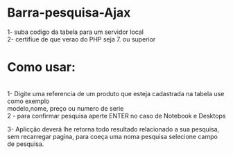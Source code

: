 # Barra-pesquisa-Ajax

1- suba codigo da tabela para um servidor local <br>
2- certifiue de que verao do PHP seja 7. ou superior
<br>
<h1>Como usar:</h1>
<br>
1- Digite uma referencia de um produto que esteja cadastrada na tabela
use como exemplo <br> modelo,nome, preço ou numero de serie 
<br>
2 - para confirmar pesquisa aperte ENTER no caso de Notebook e Desktops

3- Aplicção deverá lhe retorna todo resultado relacionado a sua pesquisa, <br>
sem recarregar pagina, para coeça uma noma pesquisa selecione campo de pesquisa.
